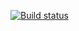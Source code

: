 [![Build status](https://ci.appveyor.com/api/projects/status/6j17xco6mhpa1t13?svg=true)](https://ci.appveyor.com/project/Nataliya2020/ra-homework-hoc-highlight)

